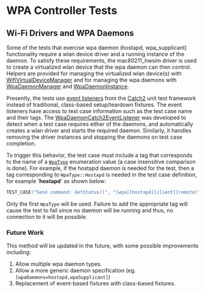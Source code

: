 
# WPA Controller Tests

## Wi-Fi Drivers and WPA Daemons

Some of the tests that exercise wpa daemon (hostapd, wpa_supplicant) functionality require a wlan device driver and a running instance of the daemon. To satisfy these requirements, the mac80211_hwsim driver is used to create a virtualized wlan device that the wpa daemon can then control. Helpers are provided for managing the virtualized wlan device(s) with [WifiVirtualDeviceManager](./detail/WifiVirtualDeviceManager.hxx) and for managing the wpa daemons with [WpaDaemonManager](./detail/WpaDaemonManager.hxx) and [WpaDaemonInstance](./detail/WpaDaemonInstance.hxx).

Presently, the tests use [event listeners](https://github.com/catchorg/Catch2/blob/devel/docs/event-listeners.md) from the [Catch2](https://github.com/catchorg/Catch2) unit test framework instead of traditional, class-based setup/teardown fixtures. The event listeners have access to test case information such as the test case name and their tags. The [WpaDaemonCatch2EventListener](./detail/WpaDaemonCatch2EventListener.hxx) was developed to detect when a test case requires either of the daemons, and automatically creates a wlan driver and starts the required daemon. Similarly, it handles removing the driver instances and stopping the daemons on test case completion.

To trigger this behavior, the test case must include a tag that corresponds to the name of a [`WpaType`](../../../../linux/wpa-controller/include/Wpa/WpaCore.hxx) enumeration value (a case insensitive comparison is done). For example, if the hostapd daemon is needed for the test, then a tag corresponding to `WpaType::Hostapd` is needed in the test case definition, for example '**hostapd**' as shown below:

```C++
TEST_CASE("Send command: GetStatus()", "[wpa][hostapd][client][remote]")
```

Only the first `WpaType` will be used. Failure to add the appropriate tag will cause the test to fail since no daemon will be running and thus, no connection to it will be possible.

### Future Work

This method will be updated in the future, with some possible improvements including:

1. Allow multiple wpa daemon types.
2. Allow a more generic daemon specification (eg. `[wpaDaemons=hostapd,wpaSupplicant]`)
3. Replacement of event-based fixtures with class-based fixtures.
